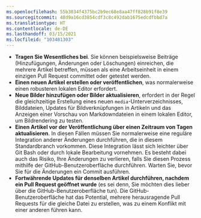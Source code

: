 ```yaml
---
ms.openlocfilehash: 55b3034f4375bc2b9ec68e8aa47ff828b91f8e39
ms.sourcegitcommit: 48d9a16cd3854cdf3c8c492dab1675edcdfbbd7a
ms.translationtype: HT
ms.contentlocale: de-DE
ms.lasthandoff: 03/15/2021
ms.locfileid: "103481303"
---
```

 - **Tragen Sie Wesentliches bei**. Sie können beispielsweise Beiträge (Hinzufügungen, Änderungen oder Löschungen) einreichen, die mehrere Artikel betreffen, müssen als eine Arbeitseinheit in einem einzigen Pull Request committet oder getestet werden. 
 - **Einen neuen Artikel erstellen oder veröffentlichen**, was normalerweise einen robusteren lokalen Editor erfordert. 
 - **Neue Bilder hinzufügen oder Bilder aktualisieren**, erfordert in der Regel die gleichzeitige Erstellung eines neuen `media`-Unterverzeichnisses, Bilddateien, Updates für Bildverknüpfungen in Artikeln und das Anzeigen einer Vorschau von Markdowndateien in einem lokalen Editor, um Bildrendering zu testen.
 - **Einen Artikel vor der Veröffentlichung über einen Zeitraum von Tagen aktualisieren**. In diesen Fällen müssen Sie normalerweise eine reguläre Integration anderer Änderungen durchführen, die in diesem Standardbranch vorkommen. Diese Integration lässt sich leichter über Git Bash oder durch lokale Bearbeitung vornehmen. Es besteht dabei auch das Risiko, Ihre Änderungen zu verlieren, falls Sie diesen Prozess mithilfe der GitHub-Benutzeroberfläche durchführen. Warten Sie, bevor Sie für die Änderungen ein Commit ausführen.
 - **Fortwährende Updates für denselben Artikel durchführen, nachdem ein Pull Request geöffnet wurde** (es sei denn, Sie möchten dies lieber über die GitHub-Benutzeroberfläche tun). Die GitHub-Benutzeroberfläche hat das Potential, mehrere herausragende Pull Requests für die gleiche Datei zu erstellen, was zu einem Konflikt mit einer anderen führen kann. 